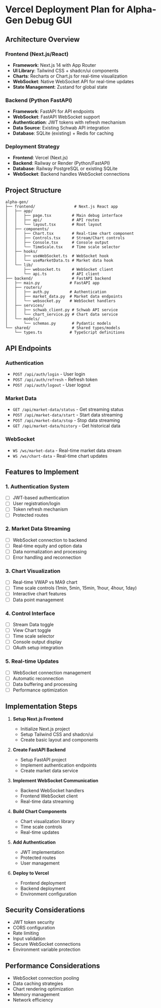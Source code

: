 # Vercel Deployment Plan for Alpha-Gen Debug GUI

## Architecture Overview

### Frontend (Next.js/React)
- **Framework**: Next.js 14 with App Router
- **UI Library**: Tailwind CSS + shadcn/ui components
- **Charts**: Recharts or Chart.js for real-time visualization
- **WebSocket**: Native WebSocket API for real-time updates
- **State Management**: Zustand for global state

### Backend (Python FastAPI)
- **Framework**: FastAPI for API endpoints
- **WebSocket**: FastAPI WebSocket support
- **Authentication**: JWT tokens with refresh mechanism
- **Data Source**: Existing Schwab API integration
- **Database**: SQLite (existing) + Redis for caching

### Deployment Strategy
- **Frontend**: Vercel (Next.js)
- **Backend**: Railway or Render (Python/FastAPI)
- **Database**: Railway PostgreSQL or existing SQLite
- **WebSocket**: Backend handles WebSocket connections

## Project Structure

```
alpha-gen/
├── frontend/                 # Next.js React app
│   ├── app/
│   │   ├── page.tsx         # Main debug interface
│   │   ├── api/             # API routes
│   │   └── layout.tsx       # Root layout
│   ├── components/
│   │   ├── Chart.tsx        # Real-time chart component
│   │   ├── Controls.tsx     # Stream/Chart controls
│   │   ├── Console.tsx      # Console output
│   │   └── TimeScale.tsx    # Time scale selector
│   ├── hooks/
│   │   ├── useWebSocket.ts  # WebSocket hook
│   │   └── useMarketData.ts # Market data hook
│   └── lib/
│       ├── websocket.ts     # WebSocket client
│       └── api.ts           # API client
├── backend/                 # FastAPI backend
│   ├── main.py             # FastAPI app
│   ├── routers/
│   │   ├── auth.py         # Authentication
│   │   ├── market_data.py  # Market data endpoints
│   │   └── websocket.py    # WebSocket handlers
│   ├── services/
│   │   ├── schwab_client.py # Schwab API service
│   │   └── chart_service.py # Chart data service
│   └── models/
│       └── schemas.py       # Pydantic models
└── shared/                  # Shared types/models
    └── types.ts            # TypeScript definitions
```

## API Endpoints

### Authentication
- `POST /api/auth/login` - User login
- `POST /api/auth/refresh` - Refresh token
- `POST /api/auth/logout` - User logout

### Market Data
- `GET /api/market-data/status` - Get streaming status
- `POST /api/market-data/start` - Start data streaming
- `POST /api/market-data/stop` - Stop data streaming
- `GET /api/market-data/history` - Get historical data

### WebSocket
- `WS /ws/market-data` - Real-time market data stream
- `WS /ws/chart-data` - Real-time chart updates

## Features to Implement

### 1. Authentication System
- [ ] JWT-based authentication
- [ ] User registration/login
- [ ] Token refresh mechanism
- [ ] Protected routes

### 2. Market Data Streaming
- [ ] WebSocket connection to backend
- [ ] Real-time equity and option data
- [ ] Data normalization and processing
- [ ] Error handling and reconnection

### 3. Chart Visualization
- [ ] Real-time VWAP vs MA9 chart
- [ ] Time scale controls (1min, 5min, 15min, 1hour, 4hour, 1day)
- [ ] Interactive chart features
- [ ] Data point management

### 4. Control Interface
- [ ] Stream Data toggle
- [ ] View Chart toggle
- [ ] Time scale selector
- [ ] Console output display
- [ ] OAuth setup integration

### 5. Real-time Updates
- [ ] WebSocket connection management
- [ ] Automatic reconnection
- [ ] Data buffering and processing
- [ ] Performance optimization

## Implementation Steps

1. **Setup Next.js Frontend**
   - Initialize Next.js project
   - Setup Tailwind CSS and shadcn/ui
   - Create basic layout and components

2. **Create FastAPI Backend**
   - Setup FastAPI project
   - Implement authentication endpoints
   - Create market data service

3. **Implement WebSocket Communication**
   - Backend WebSocket handlers
   - Frontend WebSocket client
   - Real-time data streaming

4. **Build Chart Components**
   - Chart visualization library
   - Time scale controls
   - Real-time updates

5. **Add Authentication**
   - JWT implementation
   - Protected routes
   - User management

6. **Deploy to Vercel**
   - Frontend deployment
   - Backend deployment
   - Environment configuration

## Security Considerations

- JWT token security
- CORS configuration
- Rate limiting
- Input validation
- Secure WebSocket connections
- Environment variable protection

## Performance Considerations

- WebSocket connection pooling
- Data caching strategies
- Chart rendering optimization
- Memory management
- Network efficiency
